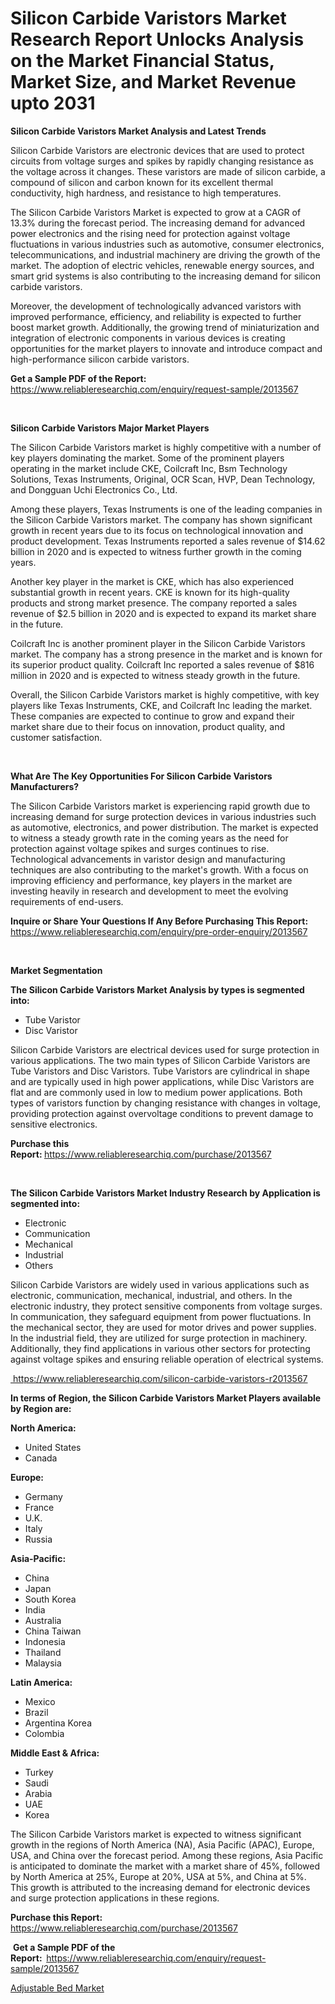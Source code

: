 <p><h1>Silicon Carbide Varistors Market Research Report Unlocks Analysis on the Market Financial Status, Market Size, and Market Revenue upto 2031</h1></p><p><strong>Silicon Carbide Varistors Market Analysis and Latest Trends</strong></p>
<p><p>Silicon Carbide Varistors are electronic devices that are used to protect circuits from voltage surges and spikes by rapidly changing resistance as the voltage across it changes. These varistors are made of silicon carbide, a compound of silicon and carbon known for its excellent thermal conductivity, high hardness, and resistance to high temperatures.</p><p>The Silicon Carbide Varistors Market is expected to grow at a CAGR of 13.3% during the forecast period. The increasing demand for advanced power electronics and the rising need for protection against voltage fluctuations in various industries such as automotive, consumer electronics, telecommunications, and industrial machinery are driving the growth of the market. The adoption of electric vehicles, renewable energy sources, and smart grid systems is also contributing to the increasing demand for silicon carbide varistors.</p><p>Moreover, the development of technologically advanced varistors with improved performance, efficiency, and reliability is expected to further boost market growth. Additionally, the growing trend of miniaturization and integration of electronic components in various devices is creating opportunities for the market players to innovate and introduce compact and high-performance silicon carbide varistors.</p></p>
<p><strong>Get a Sample PDF of the Report:&nbsp;</strong> <a href="https://www.reliableresearchiq.com/enquiry/request-sample/2013567">https://www.reliableresearchiq.com/enquiry/request-sample/2013567</a></p>
<p>&nbsp;</p>
<p><strong>Silicon Carbide Varistors Major Market Players</strong></p>
<p><p>The Silicon Carbide Varistors market is highly competitive with a number of key players dominating the market. Some of the prominent players operating in the market include CKE, Coilcraft Inc, Bsm Technology Solutions, Texas Instruments, Original, OCR Scan, HVP, Dean Technology, and Dongguan Uchi Electronics Co., Ltd.</p><p>Among these players, Texas Instruments is one of the leading companies in the Silicon Carbide Varistors market. The company has shown significant growth in recent years due to its focus on technological innovation and product development. Texas Instruments reported a sales revenue of $14.62 billion in 2020 and is expected to witness further growth in the coming years.</p><p>Another key player in the market is CKE, which has also experienced substantial growth in recent years. CKE is known for its high-quality products and strong market presence. The company reported a sales revenue of $2.5 billion in 2020 and is expected to expand its market share in the future.</p><p>Coilcraft Inc is another prominent player in the Silicon Carbide Varistors market. The company has a strong presence in the market and is known for its superior product quality. Coilcraft Inc reported a sales revenue of $816 million in 2020 and is expected to witness steady growth in the future.</p><p>Overall, the Silicon Carbide Varistors market is highly competitive, with key players like Texas Instruments, CKE, and Coilcraft Inc leading the market. These companies are expected to continue to grow and expand their market share due to their focus on innovation, product quality, and customer satisfaction.</p></p>
<p>&nbsp;</p>
<p><strong>What Are The Key Opportunities For Silicon Carbide Varistors Manufacturers?</strong></p>
<p><p>The Silicon Carbide Varistors market is experiencing rapid growth due to increasing demand for surge protection devices in various industries such as automotive, electronics, and power distribution. The market is expected to witness a steady growth rate in the coming years as the need for protection against voltage spikes and surges continues to rise. Technological advancements in varistor design and manufacturing techniques are also contributing to the market's growth. With a focus on improving efficiency and performance, key players in the market are investing heavily in research and development to meet the evolving requirements of end-users.</p></p>
<p><strong>Inquire or Share Your Questions If Any Before Purchasing This Report:</strong> <a href="https://www.reliableresearchiq.com/enquiry/pre-order-enquiry/2013567">https://www.reliableresearchiq.com/enquiry/pre-order-enquiry/2013567</a></p>
<p>&nbsp;</p>
<p><strong>Market Segmentation</strong></p>
<p><strong>The Silicon Carbide Varistors Market Analysis by types is segmented into:</strong></p>
<p><ul><li>Tube Varistor</li><li>Disc Varistor</li></ul></p>
<p><p>Silicon Carbide Varistors are electrical devices used for surge protection in various applications. The two main types of Silicon Carbide Varistors are Tube Varistors and Disc Varistors. Tube Varistors are cylindrical in shape and are typically used in high power applications, while Disc Varistors are flat and are commonly used in low to medium power applications. Both types of varistors function by changing resistance with changes in voltage, providing protection against overvoltage conditions to prevent damage to sensitive electronics.</p></p>
<p><strong>Purchase this Report:&nbsp;</strong><a href="https://www.reliableresearchiq.com/purchase/2013567">https://www.reliableresearchiq.com/purchase/2013567</a></p>
<p>&nbsp;</p>
<p><strong>The Silicon Carbide Varistors Market Industry Research by Application is segmented into:</strong></p>
<p><ul><li>Electronic</li><li>Communication</li><li>Mechanical</li><li>Industrial</li><li>Others</li></ul></p>
<p><p>Silicon Carbide Varistors are widely used in various applications such as electronic, communication, mechanical, industrial, and others. In the electronic industry, they protect sensitive components from voltage surges. In communication, they safeguard equipment from power fluctuations. In the mechanical sector, they are used for motor drives and power supplies. In the industrial field, they are utilized for surge protection in machinery. Additionally, they find applications in various other sectors for protecting against voltage spikes and ensuring reliable operation of electrical systems.</p></p>
<p><a href="https://www.reliableresearchiq.com/silicon-carbide-varistors-r2013567">&nbsp;https://www.reliableresearchiq.com/silicon-carbide-varistors-r2013567</a></p>
<p><strong>In terms of Region, the Silicon Carbide Varistors Market Players available by Region are:</strong></p>
<p>
    <p> <strong> North America: </strong>
        <ul>
            <li>United States</li>
            <li>Canada</li>
        </ul>
        </p> 
    <p> <strong> Europe: </strong>
        <ul>
            <li>Germany</li>
            <li>France</li>
            <li>U.K.</li>
            <li>Italy</li>
            <li>Russia</li>
        </ul>
        </p> 
    <p> <strong> Asia-Pacific: </strong>
        <ul>
            <li>China</li>
            <li>Japan</li>
            <li>South Korea</li>
            <li>India</li>
            <li>Australia</li>
            <li>China Taiwan</li>
            <li>Indonesia</li>
            <li>Thailand</li>
            <li>Malaysia</li>
        </ul>
        </p> 
    <p> <strong> Latin America: </strong>
        <ul>
            <li>Mexico</li>
            <li>Brazil</li>
            <li>Argentina Korea</li>
            <li>Colombia</li>
        </ul>
        </p> 
    <p> <strong> Middle East & Africa: </strong>
        <ul>
            <li>Turkey</li>
            <li>Saudi</li>
            <li>Arabia</li>
            <li>UAE</li>
            <li>Korea</li>
        </ul>
    </p>
    </p>
<p><p>The Silicon Carbide Varistors market is expected to witness significant growth in the regions of North America (NA), Asia Pacific (APAC), Europe, USA, and China over the forecast period. Among these regions, Asia Pacific is anticipated to dominate the market with a market share of 45%, followed by North America at 25%, Europe at 20%, USA at 5%, and China at 5%. This growth is attributed to the increasing demand for electronic devices and surge protection applications in these regions.</p></p>
<p><strong>Purchase this Report: </strong><a href="https://www.reliableresearchiq.com/purchase/2013567">https://www.reliableresearchiq.com/purchase/2013567</a></p>
<p>&nbsp;<strong>Get a Sample PDF of the Report:&nbsp;&nbsp;</strong><a href="https://www.reliableresearchiq.com/enquiry/request-sample/2013567">https://www.reliableresearchiq.com/enquiry/request-sample/2013567</a></p>
<p><strong></strong></p>
<p><p><a href="https://github.com/xvyfpyhu18/Market-Research-Report-List-1/blob/main/adjustable-bed-market.md">Adjustable Bed Market</a></p></p>